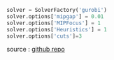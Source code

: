 ```python
solver = SolverFactory('gurobi')
solver.options['mipgap'] = 0.01
solver.options['MIPFocus'] = 1
solver.options['Heuristics'] = 1
solver.options['cuts']=3
```
source : [github repo](https://github.com/PEESEgroup/Offshore_Wind_to_H2/blob/71302e43e78b92d3ef68769d20df160ac5aefe7c/Statewise/Case_Study_CGH2_New.ipynb#L424)